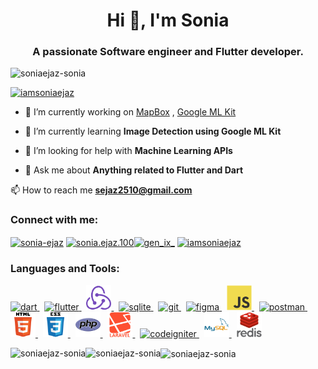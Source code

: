 <h1 align="center">Hi 👋, I'm Sonia</h1>
<h3 align="center">A passionate Software engineer and Flutter developer.</h3>

<p align="left"> <img src="https://komarev.com/ghpvc/?username=soniaejaz-sonia&label=Profile%20views&color=0e75b6&style=flat" alt="soniaejaz-sonia" /> </p>

<p align="left"> <a href="https://twitter.com/iamsoniaejaz" target="blank"><img src="https://img.shields.io/twitter/follow/iamsoniaejaz?logo=twitter&style=for-the-badge" alt="iamsoniaejaz" /></a> </p> 

<!-- - 🔭 I’m currently working on [WhatsUp (WhatsApp Clone)](https://github.com/SoniaEjaz-sonia/whats_up_genix) -->

- 🔭 I’m currently working on [MapBox](https://github.com/SoniaEjaz-sonia/order_management_app) , [Google ML Kit](https://github.com/SoniaEjaz-sonia/super_gallery_updated_new)

- 🌱 I’m currently learning **Image Detection using Google ML Kit**

- 🤝 I’m looking for help with **Machine Learning APIs**

- 💬 Ask me about **Anything related to Flutter and Dart**

 📫 How to reach me **sejaz2510@gmail.com** 

<h3 align="left">Connect with me:</h3>
<p align="left">
  <a href="https://linkedin.com/in/sonia-ejaz" target="blank"><img align="center" src="https://raw.githubusercontent.com/rahuldkjain/github-profile-readme-generator/master/src/images/icons/Social/linked-in-alt.svg" alt="sonia-ejaz" height="30" width="40" /></a>  <a href="https://fb.com/sonia.ejaz.100" target="blank"><img align="center" src="https://raw.githubusercontent.com/rahuldkjain/github-profile-readme-generator/master/src/images/icons/Social/facebook.svg" alt="sonia.ejaz.100" height="30" width="40" /></a><a href="https://instagram.com/gen_ix_" target="blank"><img align="center" src="https://raw.githubusercontent.com/rahuldkjain/github-profile-readme-generator/master/src/images/icons/Social/instagram.svg" alt="gen_ix_" height="30" width="40" /></a> <a href="https://twitter.com/iamsoniaejaz" target="blank"><img align="center" src="https://raw.githubusercontent.com/rahuldkjain/github-profile-readme-generator/master/src/images/icons/Social/twitter.svg" alt="iamsoniaejaz" height="30" width="40" /></a>
</p> 

<h3 align="left">Languages and Tools:</h3>
<p align="left"> 
<a href="https://dart.dev" target="_blank" rel="noreferrer"> <img src="https://www.vectorlogo.zone/logos/dartlang/dartlang-icon.svg" alt="dart" width="40" height="40"/> </a> &nbsp; <a href="https://flutter.dev" target="_blank" rel="noreferrer"> <img src="https://www.vectorlogo.zone/logos/flutterio/flutterio-icon.svg" alt="flutter" width="40" height="40"/> </a> &nbsp; <a href="https://redux.js.org" target="_blank" rel="noreferrer"> <img src="https://raw.githubusercontent.com/devicons/devicon/master/icons/redux/redux-original.svg" alt="redux" width="40" height="40"/> </a>  &nbsp; <a href="https://www.sqlite.org/" target="_blank" rel="noreferrer"> <img src="https://www.vectorlogo.zone/logos/sqlite/sqlite-icon.svg" alt="sqlite" width="40" height="40"/> </a> &nbsp; <a href="https://git-scm.com/" target="_blank" rel="noreferrer"> <img src="https://www.vectorlogo.zone/logos/git-scm/git-scm-icon.svg" alt="git" width="40" height="40"/> </a> &nbsp; <a href="https://www.figma.com/" target="_blank" rel="noreferrer"> <img src="https://www.vectorlogo.zone/logos/figma/figma-icon.svg" alt="figma" width="40" height="40"/> </a> &nbsp; <a href="https://developer.mozilla.org/en-US/docs/Web/JavaScript" target="_blank" rel="noreferrer"> <img src="https://raw.githubusercontent.com/devicons/devicon/master/icons/javascript/javascript-original.svg" alt="javascript" width="40" height="40"/> </a> &nbsp; <a href="https://postman.com" target="_blank" rel="noreferrer"> <img src="https://www.vectorlogo.zone/logos/getpostman/getpostman-icon.svg" alt="postman" width="40" height="40"/> </a> &nbsp; <a href="https://www.w3.org/html/" target="_blank" rel="noreferrer"> <img src="https://raw.githubusercontent.com/devicons/devicon/master/icons/html5/html5-original-wordmark.svg" alt="html5" width="40" height="40"/> </a> &nbsp; <a href="https://www.w3schools.com/css/" target="_blank" rel="noreferrer"> <img src="https://raw.githubusercontent.com/devicons/devicon/master/icons/css3/css3-original-wordmark.svg" alt="css3" width="40" height="40"/> </a>   &nbsp;  <a href="https://www.php.net" target="_blank" rel="noreferrer"> <img src="https://raw.githubusercontent.com/devicons/devicon/master/icons/php/php-original.svg" alt="php" width="40" height="40"/> </a> &nbsp; <a href="https://laravel.com/" target="_blank" rel="noreferrer"> <img src="https://raw.githubusercontent.com/devicons/devicon/master/icons/laravel/laravel-plain-wordmark.svg" alt="laravel" width="40" height="40"/> </a> &nbsp; <a href="https://codeigniter.com" target="_blank" rel="noreferrer"> <img src="https://cdn.worldvectorlogo.com/logos/codeigniter.svg" alt="codeigniter" width="40" height="40"/> </a> &nbsp; <a href="https://www.mysql.com/" target="_blank" rel="noreferrer"> <img src="https://raw.githubusercontent.com/devicons/devicon/master/icons/mysql/mysql-original-wordmark.svg" alt="mysql" width="40" height="40"/> </a> &nbsp; <a href="https://redis.io" target="_blank" rel="noreferrer"> <img src="https://raw.githubusercontent.com/devicons/devicon/master/icons/redis/redis-original-wordmark.svg" alt="redis" width="40" height="40"/> </a>  </p>

<p><img align="left" src="https://github-readme-stats.vercel.app/api/top-langs/?username=soniaejaz-sonia&layout=compact" alt="soniaejaz-sonia" /></p>

<p><img align="left" src="https://github-readme-stats.vercel.app/api?username=soniaejaz-sonia&show_icons=true&theme=radical" alt="soniaejaz-sonia" /></p>

<p></p>
<p><img align="center" src="https://github-readme-streak-stats.herokuapp.com/?user=soniaejaz-sonia&" alt="soniaejaz-sonia" /></p>
